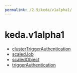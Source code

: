 ```yaml
---
permalink: /2.9/keda/v1alpha1/
---
```


# keda.v1alpha1



* [clusterTriggerAuthentication](clusterTriggerAuthentication.md)
* [scaledJob](scaledJob.md)
* [scaledObject](scaledObject.md)
* [triggerAuthentication](triggerAuthentication.md)
